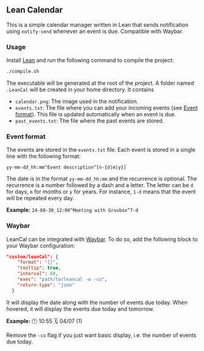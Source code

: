 ## Lean Calendar

This is a simple calendar manager written in Lean that sends notification using `notify-send` whenever an event is due. Compatible with Waybar.


### Usage
Install [Lean](https://leanprover.github.io/) and run the following command to compile the project:
```bash
./compile.sh
```
The executable will be generated at the root of the project. A folder named `.LeanCal` will be created in your home directory. It contains
- `calendar.png`: The image used in the notification.
- `events.txt`: The file where you can add your incoming events (see [Event format](#event-format)). This file is updated automatically when an event is due.
- `past_events.txt`: The file where the past events are stored.

### Event format
The events are stored in the `events.txt` file. Each event is stored in a single line with the following format:
```
yy-mm-dd_hh:mm^Event description^[n-{d|m|y}]
```
The date is in the format `yy-mm-dd_hh:mm` and the recurrence is optional. The recurrence is a number followed by a dash and a letter. The letter can be `d` for days, `m` for months or `y` for years. For instance, `1-d` means that the event will be repeated every day.

**Example:** `24-08-30_12:00^Meeting with Gruvbox^7-d`

### Waybar
LeanCal can be integrated with [Waybar](https://github.com/Alexays/Waybar). To do so, add the following block to your Waybar configuration:
```json
"custom/leanCal": {
    "format": "{}",
    "tooltip": true,
    "interval": 60,
    "exec": "path/to/leancal -w -co",
    "return-type": "json"
  }
```
It will display the date along with the number of events due today. When hovered, it will display the events due today and tomorrow.

**Example:** 🕛 10:55 🗓️ 04/07 (1)

Remove the `-co` flag if you just want basic display, i.e. the number of events due today.